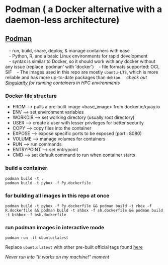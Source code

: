 # Podman ( a Docker alternative with a daemon-less architecture)
## [Podman](https://docs.podman.io/en/latest/)     
   - run, build, share, deploy, & manage containers with ease     
   - Python, R, and a basic Linux environments for rapid development     
   - syntax is similar to Docker, so it should work with any docker without any issue (replace 'podman' with 'docker') 
   - file formats supported: OCI, SIF
   - The images used in this repo are mostly `ubuntu-LTS`, which is more reliable and has more up-to-date packages than `debian`.
   *check out [Singularity](https://docs.sylabs.io/guides/4.2/user-guide/) for running containers in HPC environments*

### Docker file structure
- FROM --> pulls a pre-built image <base_image> from docker.io/quay.io
- ENV --> set environment variables
- WORKDIR --> set working directory (usually root directory)
-  USER --> create a user with lesser privileges for better security
-  COPY --> copy files into the container
- EXPOSE --> expose specific ports to be exposed (port : 8080)
- VOLUME --> manage volumes for containers
- RUN --> run commands
- ENTRYPOINT --> set entrypoint
- CMD --> set default command to run when container starts

### build a container
```shell     
podman build -t .      
podman build -t pybox -f Py.dockerfile  
```  
### for building all images in this repo at once
```shell    
podman build -t pybox -f Py.dockerfile && podman build -t rbox -f R.dockerfile && podman build -t shbox -f sh.dockerfile && podman build -t bshbox -f bsh.dockerfile     
``` 
### run podman images in interactive mode
```shell  
podman run -it ubuntu:latest  
```  
Replace `ubuntu:latest` with other pre-built official tags found [here](https://hub.docker.com/search?badges=official)  
  
*Never run into "It works on my machine!" moment*
